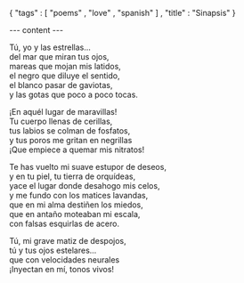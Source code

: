 { "tags" : [
    "poems"
  , "love"
  , "spanish"
  ]
, "title" : "Sinapsis"
}

--- content ---

Tú, yo y las estrellas...  
del mar que miran tus ojos,  
mareas que mojan mis latidos,  
el negro que diluye el sentido,  
el blanco pasar de gaviotas,  
y las gotas que poco a poco tocas.

¡En aquél lugar de maravillas!  
Tu cuerpo llenas de cerillas,  
tus labios se colman de fosfatos,  
y tus poros me gritan en negrillas  
¡Que empiece a quemar mis nitratos!

Te has vuelto mi suave estupor de deseos,  
y en tu piel, tu tierra de orquídeas,  
yace el lugar donde desahogo mis celos,  
y me fundo con los matices lavandas,  
que en mi alma destiñen los miedos,  
que en antaño moteaban mi escala,  
con falsas esquirlas de acero.

Tú, mi grave matiz de despojos,  
tú y tus ojos estelares...  
que con velocidades neurales  
¡Inyectan en mí, tonos vivos!
